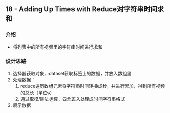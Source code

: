 ## 18 - Adding Up Times with Reduce对字符串时间求和

### 介绍

- 将列表中的所有视频里的字符串时间进行求和

### 设计思路

1. 选择器获取对象，dataset获取标签上的数据，并放入数组里
2. 处理数据：
   1. reduce遍历数组元素将字符串时间转换成秒，并进行累加，得到所有视频的总长（单位s）
   2. 通过取模/除法运算，四舍五入处理成时间字符串格式
3. 展示数据